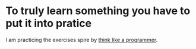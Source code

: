 # To truly learn something you have to put it into pratice
I am practicing the exercises spire by [think like a programmer](https://www.amazon.com/Think-Like-Programmer-Introduction-Creative/dp/1593274246/ref=sr_1_1?keywords=think+like+a+programmer&qid=1638466165&sr=8-1). 